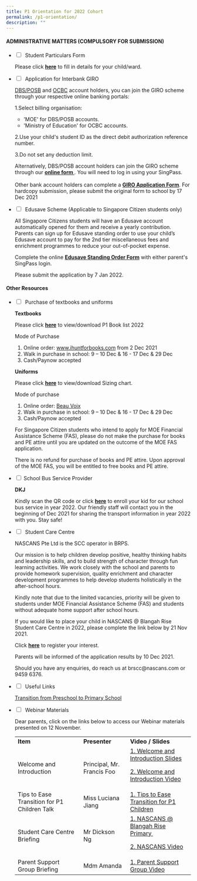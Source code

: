 ```yaml
---
title: P1 Orientation for 2022 Cohort
permalink: /p1-orientation/
description: ""
---
```

<h4><strong>ADMINISTRATIVE MATTERS (COMPULSORY FOR SUBMISSION)</strong></h4>

<ul class="jekyllcodex_accordion">
<li>
<input type="checkbox" id="accordion1">
 <label for="accordion1">Student Particulars Form</label>
<div>
<p>Please click&nbsp;<a href="https://go.gov.sg/brpsstudentparticulars"><strong>here</strong></a>&nbsp;to fill in details for your child/ward.</p>
</div>
</li>
<li>
<input type="checkbox" id="accordion2">
 <label for="accordion2">Application for Interbank GIRO</label>
<div>
<p><a href="https://internet-banking.dbs.com.sg/IB/Welcome">DBS/POSB</a>&nbsp;and&nbsp;<a href="https://internet.ocbc.com/internet-banking/Login/Login">OCBC</a>&nbsp;account holders, you can join the GIRO scheme through your respective online banking portals:</p>
<p>1.Select billing organisation:</p>
<ul>
<li aria-level="1">'MOE' for DBS/POSB accounts.</li>
<li aria-level="1">'Ministry of Education' for OCBC accounts.</li>
</ul>
<p>2.Use your child's student ID as the direct debit authorization reference number.</p>
<p>3.Do not set any deduction limit.</p>
<p>Alternatively, DBS/POSB account holders can join the GIRO scheme through our&nbsp;<strong><a href="https://www.form.gov.sg/#!/5d95490c7f5cfb0013133875">online form&nbsp;</a></strong>.&nbsp;You will need to log in using your SingPass.<br /><br />Other bank account holders can complete a&nbsp;<strong><a href="files/GIRO.pdf">GIRO Application Form</a></strong>. For hardcopy submission, please submit the original form to school by 17 Dec 2021&nbsp;</p>
</div>
</li>
<li>
<input type="checkbox" id="accordion3">
 <label for="accordion3">Edusave Scheme (Applicable to Singapore Citizen students only)</label>
<div>
<p>All Singapore Citizens students will have an Edusave account automatically opened for them and receive a yearly contribution. Parents can sign up for Edusave standing order to use your child&rsquo;s Edusave account to pay for the 2nd&nbsp;tier miscellaneous fees and enrichment programmes to reduce your out-of-pocket expense.&nbsp;</p>
<p>Complete the online&nbsp;<a href="https://form.gov.sg/#!/5be24a1bb3f842000fdc4e59"><strong>Edusave Standing Order Form</strong></a>&nbsp;with either parent's SingPass login.</p>
<p>Please submit the application by 7 Jan 2022.&nbsp;</p>
</div>
</li>
</ul>

<h4><strong>Other Resources</strong></h4>
<ul class="jekyllcodex_accordion">
<li>
<input type="checkbox" id="accordion4">
 <label for="accordion4">Purchase of textbooks and uniforms</label>
<div>
<p><strong>Textbooks</strong></p>
<p>Please click&nbsp;<a href="/files/BR-Booklist-2022-P1.pdf"><strong>here</strong></a>&nbsp;to view/download P1 Book list 2022</p>
<p>Mode of Purchase</p>
<ol>
<li aria-level="1">Online order:&nbsp;<a href="http://www.ihuntforbooks.com/" target="_blank" rel="noopener" data-saferedirecturl="https://www.google.com/url?q=http://www.ihuntforbooks.com&amp;source=gmail&amp;ust=1636259069532000&amp;usg=AFQjCNHBOr2XCgS8d1aCT123KdRavelCrw">www.ihuntforbooks.com</a>&nbsp;from 2 Dec 2021</li>
<li aria-level="1">Walk in purchase in school: 9 &ndash; 10 Dec &amp; 16 - 17 Dec &amp; 29 Dec</li>
<li aria-level="1">Cash/Paynow accepted</li>
</ol>
<p><strong>Uniforms</strong></p>
<p>Please click&nbsp;<a href="/files/SIZING_compressed.pdf"><strong>here</strong></a>&nbsp;to view/download Sizing chart.</p>
<p>Mode of purchase</p>
<ol>
<li aria-level="1">Online order:&nbsp;<a href="https://beauvoix.com/">Beau Voix</a></li>
<li aria-level="1">Walk in purchase in school: 9 &ndash; 10 Dec &amp; 16 - 17 Dec &amp; 29 Dec</li>
<li aria-level="1">Cash/Paynow accepted</li>
</ol>
<p>For Singapore Citizen students who intend to apply for MOE Financial Assistance Scheme (FAS), please do not make the purchase for books and PE attire until you are updated on the outcome of the MOE FAS application.</p>
<p>There is no refund for purchase of books and PE attire. Upon approval of the MOE FAS, you will be entitled to free books and PE attire.</p>
</div>
</li>
<li>
<input type="checkbox" id="accordion5">
<label for="accordion5">School Bus Service Provider</label>
<div>
<p><strong>DKJ</strong></p>
<p>Kindly scan the QR code or click&nbsp;<a href="https://forms.gle/SykpTzg4FV7Nisnh7"><strong>here</strong></a>&nbsp;to enroll your kid for our school bus service in year 2022. Our friendly staff will contact you in the beginning of Dec 2021 for sharing the transport information in year 2022 with you. Stay safe!</p>
</div>
</li>
<li>
<input type="checkbox" id="accordion6">
 <label for="accordion6">Student Care Centre</label>
<div>
<p>NASCANS Pte Ltd is the&nbsp;SCC operator in BRPS.</p>
<p>Our mission is&nbsp;to help children develop positive, healthy thinking habits and leadership skills, and to build strength of&nbsp;character through fun learning activities. We work closely with the school and parents to provide&nbsp;homework supervision, quality enrichment and character development programmes to help develop&nbsp;students holistically in the after-school hours.</p>
<p>Kindly note that due to the limited vacancies, priority will be given to students under MOE Financial&nbsp;Assistance Scheme (FAS) and students without adequate home support after school hours.</p>
<p>If you would like to place your child in NASCANS @ Blangah Rise Student Care Centre in 2022, please&nbsp;complete the link below by 21 Nov 2021.</p>
<p>Click&nbsp;<strong><a href="https://v2.taidii.com/enquiry/publicec/nascans/?center=36oYBncS9pVYK9idoOp2utFmFUZM7xdJBmRFLzQ7S9M=">here</a></strong>&nbsp;to register your interest.&nbsp;</p>
<p>Parents will be informed of the application results by 10 Dec 2021.</p>
<p>Should you have any enquiries, do reach us at brscc@nascans.com or 9459 6376.</p>
</div>
</li>
<li>
<input type="checkbox" id="accordion7">
 <label for="accordion7">Useful Links</label>
<div>
<p><a href="/files/TRANSITION_compressed.pdf">Transition from Preschool to Primary School</a></p>
</div>
</li>
<li>
<input type="checkbox" id="accordion8">
 <label for="accordion8">Webinar Materials</label>
<div>
<p>Dear parents, click on the links below to access our Webinar materials presented on 12 November.</p>
<table>
<tbody>
<tr>
<td><strong>Item</strong></td>
<td><strong>Presenter</strong></td>
<td><strong>Video / Slides</strong></td>
</tr>
<tr>
<td>Welcome and Introduction</td>
<td>Principal, Mr. Francis Foo</td>
<td><a href="/files/1-2021-P1-Orientation-Briefing_Ps-intro.pdf">1. Welcome and Introduction Slides</a>
<p><a href="https://blangahrisepri.moe.edu.sg/wp-content/uploads/2021/11/1.-BRPS-Key-Programmes-and-Introduction-to-our-Key-Personnel.mp4">2. Welcome and Introduction Video</a></p>
</td>
</tr>
<tr>
<td>Tips to Ease Transition for P1 Children Talk</td>
<td>Miss Luciana Jiang</td>
<td><a href="https://blangahrisepri.moe.edu.sg/wp-content/uploads/2021/11/2.-Tips-to-Ease-Transition-for-P1-Children-1.mp4">1. Tips to Ease Transition for P1 Children</a></td>
</tr>
<tr>
<td>Student Care Centre Briefing</td>
<td>Mr Dickson Ng</td>
<td><a href="/files/4-NASCANS.pdf">1. NASCANS @ Blangah Rise Primary&nbsp;</a>
<p><a href="https://blangahrisepri.moe.edu.sg/wp-content/uploads/2021/11/4.-NASCANS.mp4">2. NASCANS Video</a></p>
</td>
</tr>
<tr>
<td>Parent Support Group Briefing</td>
<td>Mdm Amanda</td>
<td><a href="https://blangahrisepri.moe.edu.sg/wp-content/uploads/2021/11/5.-PSG.mp4">1. Parent Support Group Video</a></td>
</tr>
</tbody>
</table>
</div>
</li>
</ul>